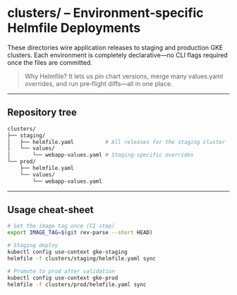 # clusters/ – Environment‑specific Helmfile Deployments

These directories wire application releases to staging and production GKE clusters.  Each environment is completely declarative—no CLI flags required once the files are committed.

> Why Helmfile? It lets us pin chart versions, merge many values.yaml overrides, and run pre‑flight diffs—all in one place.

---

## Repository tree

```bash
clusters/
├── staging/
│   ├── helmfile.yaml          # All releases for the staging cluster
│   └── values/
│       └── webapp-values.yaml # Staging‑specific overrides
└── prod/
    ├── helmfile.yaml
    └── values/
        └── webapp-values.yaml
```
---

## Usage cheat‑sheet

```bash
# Set the image tag once (CI step)
export IMAGE_TAG=$(git rev-parse --short HEAD)

# Staging deploy
kubectl config use-context gke-staging
helmfile -f clusters/staging/helmfile.yaml sync

# Promote to prod after validation
kubectl config use-context gke-prod
helmfile -f clusters/prod/helmfile.yaml sync
```